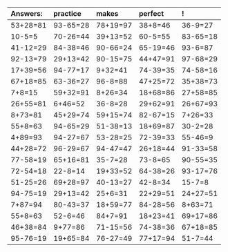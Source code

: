 | Answers: | practice | makes | perfect | ! |
| :--- | :--- | :--- | :--- | :--- |
| 53+28=81 | 93-65=28 | 78+19=97 | 38+8=46 | 36-9=27 | 
| 10-5=5 | 70-26=44 | 39+13=52 | 60-5=55 | 83-65=18 | 
| 41-12=29 | 84-38=46 | 90-66=24 | 65-19=46 | 93-6=87 | 
| 92-13=79 | 29+13=42 | 90-15=75 | 44+47=91 | 97-68=29 | 
| 17+39=56 | 94-77=17 | 9+32=41 | 74-39=35 | 74-58=16 | 
| 67+18=85 | 63-36=27 | 96-8=88 | 47+25=72 | 35+38=73 | 
| 7+8=15 | 59+32=91 | 8+26=34 | 18+68=86 | 27+58=85 | 
| 26+55=81 | 6+46=52 | 36-8=28 | 29+62=91 | 26+67=93 | 
| 8+73=81 | 45+29=74 | 59+15=74 | 82-67=15 | 7+26=33 | 
| 55+8=63 | 94-65=29 | 51-38=13 | 18+69=87 | 30-2=28 | 
| 4+89=93 | 94-27=67 | 53-28=25 | 72-39=33 | 55-46=9 | 
| 44+28=72 | 96-29=67 | 94-47=47 | 26+18=44 | 91-33=58 | 
| 77-58=19 | 65+16=81 | 35-7=28 | 73-8=65 | 90-55=35 | 
| 72-54=18 | 22-8=14 | 19+33=52 | 64-38=26 | 93-17=76 | 
| 51-25=26 | 69+28=97 | 40-13=27 | 42-8=34 | 15-7=8 | 
| 94-75=19 | 29+13=42 | 25+6=31 | 22+29=51 | 24+27=51 | 
| 7+87=94 | 80-43=37 | 18+59=77 | 84-28=56 | 8+63=71 | 
| 55+8=63 | 52-6=46 | 84+7=91 | 18+23=41 | 69+17=86 | 
| 46+38=84 | 9+77=86 | 71-15=56 | 74-38=36 | 67+18=85 | 
| 95-76=19 | 19+65=84 | 76-27=49 | 77+17=94 | 51-7=44 | 
